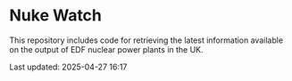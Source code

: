 # Nuke Watch

This repository includes code for retrieving the latest information available on the output of EDF nuclear power plants in the UK.

Last updated: 2025-04-27 16:17